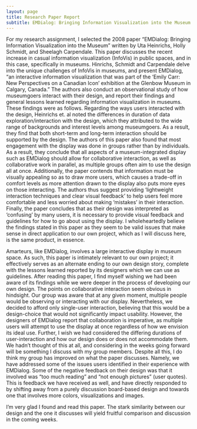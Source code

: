 ```yaml
---
layout: page
title: Research Paper Report
subtitle: EMDialog: Bringing Information Visualization into the Museum (Hinrichs et. al, 2008)
---
```


For my research assignment, I selected the 2008 paper “EMDialog: Bringing Information Visualization into the Museum” written by Uta Heinrichs, Holly Schmidt, and Sheelagh Carpendale. This paper discusses the recent increase in casual information visualization (InfoVis) in public spaces, and in this case, specifically in museums. Hinrichs, Schmidt and Carpendale delve into the unique challenges of InfoVis in museums, and present EMDialog, “an interactive information visualization that was part of the ‘Emily Carr: New Perspectives on a Canadian Icon’ exhibition at the Glenbow Museum in Calgary, Canada.” The authors also conduct an observational study of how museumgoers interact with their design, and report their findings and general lessons learned regarding information visualization in museums. These findings were as follows. Regarding the ways users interacted with the design, Heinrichs et. al noted the differences in duration of data exploration/interaction with the design, which they attributed to the wide range of backgrounds and interest levels among museumgoers. As a result, they find that both short-term and long-term interaction should be supported by the design. The authors of this paper also found that most engagement with the display was done in groups rather than by individuals. As a result, they conclude that all aspects of a museum-integrated display such as EMDialog should allow for collaborative interaction, as well as collaborative work in parallel, as multiple groups often aim to use the design all at once. Additionally, the paper contends that information must be visually appealing so as to draw more users, which causes a trade-off in comfort levels as more attention drawn to the display also puts more eyes on those interacting. The authors thus suggest providing ‘lightweight interaction techniques and clear visual feedback’ to help users feel more comfortable and less worried about making ‘mistakes’ in their interaction. Finally, the paper concludes that as their design was interpreted as ‘confusing’ by many users, it is necessary to provide visual feedback and guidelines for how to go about using the display. I wholeheartedly believe the findings stated in this paper as they seem to be valid issues that make sense in direct application to our own project, which as I will discuss here, is the same product, in essence.

Amarteurs, like EMDialog, involves a large interactive display in museum space. As such, this paper is intimately relevant to our own project; it effectively serves as an alternate ending to our own design story, complete with the lessons learned reported by its designers which we can use as guidelines. After reading this paper, I find myself wishing we had been aware of its findings while we were deeper in the process of developing our own design. The points on collaborative interaction seem obvious in hindsight. Our group was aware that at any given moment, multiple people would be observing or interacting with our display. Nevertheless, we decided to afford only single-user interaction, believing that this would be a design-choice that would not significantly impact usability. However, the designers of EMDialog report that collaboration is imperative, as multiple users will attempt to use the display at once regardless of how we envision its ideal use. Further, I wish we had considered the differing durations of user-interaction and how our design does or does not accommodate them. We hadn’t thought of this at all, and considering in the weeks going forward will be something I discuss with my group members. Despite all this, I do think my group has improved on what the paper discusses. Namely, we have addressed some of the issues users identified in their experience with EMDialog. Some of the negative feedback on their design was that it involved was “too much reading” and “not enough pictures” (user quotes). This is feedback we have received as well, and have directly responded to by shifting away from a purely discussion board-based design and towards one that involves more colors, visualizations and images. 

I’m very glad I found and read this paper. The stark similarity between our design and the one it discusses will yield fruitful comparison and discussion in the coming weeks. 
